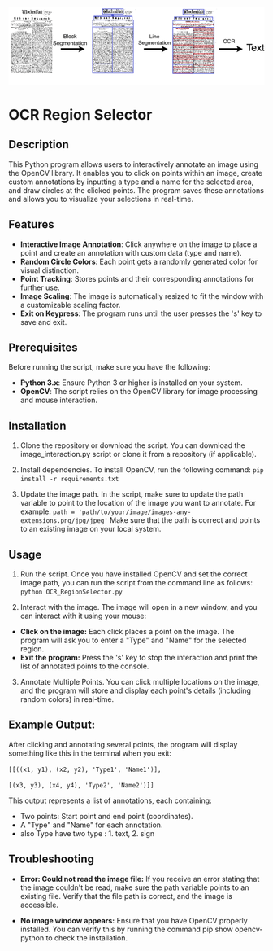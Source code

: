 ![Alt text](ocr_example.png)

# OCR Region Selector

## Description
This Python program allows users to interactively annotate an image using the OpenCV library. It enables you to click on points within an image, create custom annotations by inputting a type and a name for the selected area, and draw circles at the clicked points. The program saves these annotations and allows you to visualize your selections in real-time.

## Features
- **Interactive Image Annotation**: Click anywhere on the image to place a point and create an annotation with custom data (type and name).
- **Random Circle Colors**: Each point gets a randomly generated color for visual distinction.
- **Point Tracking**: Stores points and their corresponding annotations for further use.
- **Image Scaling**: The image is automatically resized to fit the window with a customizable scaling factor.
- **Exit on Keypress**: The program runs until the user presses the 's' key to save and exit.

## Prerequisites
Before running the script, make sure you have the following:
- **Python 3.x**: Ensure Python 3 or higher is installed on your system.
- **OpenCV**: The script relies on the OpenCV library for image processing and mouse interaction.

## Installation
1. Clone the repository or download the script.
You can download the image_interaction.py script or clone it from a repository (if applicable).

2. Install dependencies.
To install OpenCV, run the following command:
```pip install -r requirements.txt```

4. Update the image path.
In the script, make sure to update the path variable to point to the location of the image you want to annotate. For example:
```path = 'path/to/your/image/images-any-extensions.png/jpg/jpeg'```
Make sure that the path is correct and points to an existing image on your local system.

## Usage
1. Run the script.
Once you have installed OpenCV and set the correct image path, you can run the script from the command line as follows:
```python OCR_RegionSelector.py```

2. Interact with the image.
The image will open in a new window, and you can interact with it using your mouse:
- **Click on the image:** Each click places a point on the image. The program will ask you to enter a "Type" and "Name" for the selected region.
- **Exit the program:** Press the 's' key to stop the interaction and print the list of annotated points to the console.

3. Annotate Multiple Points.
You can click multiple locations on the image, and the program will store and display each point's details (including random colors) in real-time.

## Example Output:
After clicking and annotating several points, the program will display something like this in the terminal when you exit:

```[[((x1, y1), (x2, y2), 'Type1', 'Name1')],```

```[(x3, y3), (x4, y4), 'Type2', 'Name2')]]```

This output represents a list of annotations, each containing:

- Two points: Start point and end point (coordinates).
- A "Type" and "Name" for each annotation.
- also Type have two type : 1. text, 2. sign

## Troubleshooting
- **Error: Could not read the image file:** If you receive an error stating that the image couldn't be read, make sure the path variable points to an existing file. Verify that the file path is correct, and the image is accessible.

- **No image window appears:** Ensure that you have OpenCV properly installed. You can verify this by running the command pip show opencv-python to check the installation.
